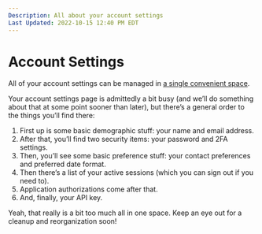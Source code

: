 ```yaml
---
Description: All about your account settings  
Last Updated: 2022-10-15 12:40 PM EDT
---
```


# Account Settings

All of your account settings can be managed in [a single convenient space](https://home.omg.lol/account).

Your account settings page is admittedly a bit busy (and we’ll do something about that at some point sooner than later), but there’s a general order to the things you’ll find there:

1. First up is some basic demographic stuff: your name and email address.
2. After that, you’ll find two security items: your password and 2FA settings.
3. Then, you’ll see some basic preference stuff: your contact preferences and preferred date format.
4. Then there’s a list of your active sessions (which you can sign out if you need to).
5. Application authorizations come after that.
6. And, finally, your API key.

Yeah, that really is a bit too much all in one space. Keep an eye out for a cleanup and reorganization soon!
